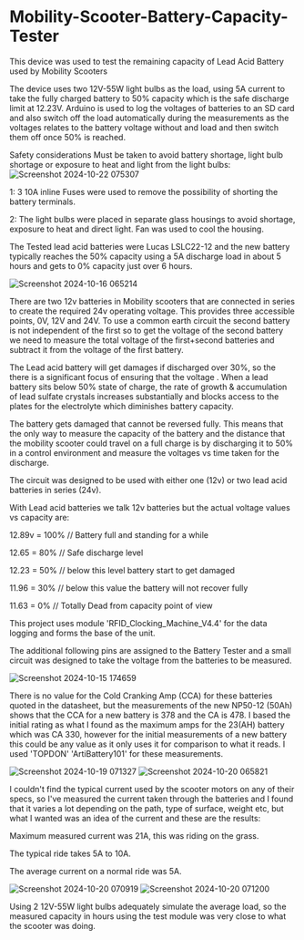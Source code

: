 # Mobility-Scooter-Battery-Capacity-Tester
This device was used to test the remaining capacity of Lead Acid Battery used by Mobility Scooters

The device uses two 12V-55W light bulbs as the load, using 5A current to take the fully charged battery to 50% capacity which is the safe discharge limit at 12.23V. Arduino is used to log the voltages of batteries to an SD card and also switch off the load automatically during the measurements as the voltages relates to the battery voltage without and load and then switch them off once 50% is reached.


Safety considerations Must be taken to avoid battery shortage, light bulb shortage or exposure to heat and light from the light bulbs:
![Screenshot 2024-10-22 075307](https://github.com/user-attachments/assets/58055b6b-8421-4e57-9220-261bd993addf)


1: 3 10A inline Fuses were used to remove the possibility of shorting the battery terminals. 

2: The light bulbs were placed in separate glass housings to avoid shortage, exposure to heat and direct light. Fan was used to cool the housing.


The Tested lead acid batteries were Lucas LSLC22-12 and the new battery typically reaches the 50% capacity using a 5A discharge load in about 5 hours and gets to 0% capacity just over 6 hours.

![Screenshot 2024-10-16 065214](https://github.com/user-attachments/assets/0141f0c6-091d-4db5-bc24-7959f566fc13)

There are two 12v batteries in Mobility scooters that are connected in series to create the required 24v operating voltage. This provides three accessible  points, 0V, 12V and 24V. To use a common earth circuit the second battery is not independent of the first so to get the voltage of the second battery we need to measure the total voltage of the first+second batteries and subtract it from the voltage of the first battery.

The Lead acid battery will get damages if discharged over 30%, so the there is a significant focus of ensuring that the voltage . 
When a lead battery sits below 50% state of charge, the rate of growth & accumulation of lead sulfate crystals increases substantially and blocks access to the plates for the electrolyte which diminishes battery capacity. 

The battery gets damaged that cannot be reversed fully. This means that the only way to measure the capacity of the battery and the distance that the mobility scooter could travel on a full charge is by discharging it to 50% in a control environment and measure the voltages vs time taken for the discharge.

The circuit was designed to be used with either one (12v) or two lead acid batteries in series (24v).

With Lead acid batteries we talk 12v batteries but the actual voltage values vs capacity are:

  12.89v = 100% // Battery full and standing for a while

  12.65 = 80% // Safe discharge level

  12.23 = 50% // below this level battery start to get damaged

  11.96 = 30% // below this value the battery will not recover fully

  11.63 = 0% // Totally Dead from capacity point of view

This project uses module 'RFID_Clocking_Machine_V4.4' for the data logging and forms the base of the unit. 

The additional following pins are assigned to the Battery Tester and a small circuit was designed to take the voltage from the batteries to be measured.

![Screenshot 2024-10-15 174659](https://github.com/user-attachments/assets/4e2f7d95-faed-4111-bf52-be06c072d546)

There is no value for the Cold Cranking Amp (CCA) for these batteries quoted in the datasheet, but the measurements of the new NP50-12 (50Ah) shows that the CCA for a new battery is 378 and the CA is 478. I based the initial rating as what I found as the maximum amps for the 23(AH) battery which was CA 330, however for the initial measurements of a new battery this could be any value as it only uses it for comparison to what it reads. I used 'TOPDON' 'ArtiBattery101' for these measurements.

![Screenshot 2024-10-19 071327](https://github.com/user-attachments/assets/6e741641-0d63-4834-a514-c55d0aab8508)
![Screenshot 2024-10-20 065821](https://github.com/user-attachments/assets/f86364e3-aeb3-43ca-9f73-6bb18e48adf9)



I couldn't find the typical current used by the scooter motors on any of their specs, so I've measured the current taken through the batteries and I found that it varies a lot depending on the path, type of surface, weight etc, but what I wanted was an idea of the current and these are the results:

Maximum measured current was 21A, this was riding on the grass.

The typical ride takes 5A to 10A.

The average current on a normal ride was 5A.


![Screenshot 2024-10-20 070919](https://github.com/user-attachments/assets/08e3c8ad-65a4-4ee9-978d-c02e7e053a9a)
![Screenshot 2024-10-20 071200](https://github.com/user-attachments/assets/725ae643-56e3-4f92-81d4-a6793f0a1885)


Using 2 12V-55W light bulbs adequately simulate the average load, so the measured capacity in hours using the test module was very close to what the scooter was doing.



